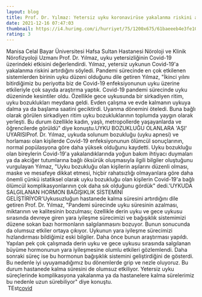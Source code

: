 ```yaml
--- 
layout: blog
title: Prof. Dr. Yılmaz: Yetersiz uyku koronavirüse yakalanma riskini artırıyor
date: 2021-12-16 07:47:03
thumbnail: https://i4.hurimg.com/i/hurriyet/75/1200x675/61baeeeb4e3fe10d0864ebe8.jpg
rating: 3
---
```

Manisa Celal Bayar Üniversitesi Hafsa Sultan Hastanesi Nöroloji ve Klinik Nörofizyoloji Uzmanı Prof. Dr. Yılmaz, uyku yetersizliğinin Covid-19 üzerindeki etkisini değerlendirdi. Yılmaz, yetersiz uykunun Covid-19'a yakalanma riskini artırdığını söyledi. Pandemi sürecinde en çok etkilenen sistemlerden birinin uyku düzeni olduğunu dile getiren Yılmaz, "İkinci yılını bitirdiğimiz bu periyotta biz de Covid-19 enfeksiyonunun uyku üzerine etkileriyle çok sayıda araştırma yaptık. Covid-19 pandemi sürecinde uyku düzeninde kesintiler oldu. Özellikle gece uykusunda bir sirkadiyen ritim, uyku bozuklukları meydana geldi. Evden çalışma ve evde kalmanın uykuya dalma ya da başlama saatini geciktirdi. Uyanma dönemini öteledi. Buna bağlı olarak görülen sirkadiyen ritim uyku bozukluklarının toplumda yaygın olarak yerleşti. Bu durum özellikle kadın, yaşlı, metropollerde yaşayanlarda ve öğrencilerde görüldü" diye konuştu.UYKU BOZUKLUĞU OLANLARA 'AŞI' UYARISIProf. Dr. Yılmaz, uykuda solunum bozukluğu (uyku apnesi) ve horlaması olan kişilerde Covid-19 enfeksiyonunun ölümcül sonuçlarının, normal popülasyona göre daha yüksek olduğunu kaydetti. Uyku bozukluğu olan bireylerin Covid-19'a yakalandıklarında yoğun bakım ihtiyacı duymaları ya da akciğer tutumlarına bağlı öksürük oluşmasıyla ilgili bilgiler oluştuğunu vurgulayan Yılmaz, "Uyku bozukluğu olan kişilerin aşılarını düzenli olması, maske ve mesafeye dikkat etmesi, hiçbir rahatsızlığı olmayanlara göre daha önemli çünkü istatiksel olarak uyku bozukluğu olan kişilerin Covid-19'a bağlı ölümcül komplikasyonlarının çok daha sık olduğunu gördük" dedi.'UYKUDA SALGILANAN HORMON BAĞIŞIKLIK SİSTEMİNİ GELİŞTİRİYOR'Uykusuzluğun hastanede kalma süresini artırdığını dile getiren Prof. Dr. Yılmaz, "Pandemi sürecinde uyku süresinin azalması, miktarının ve kalitesinin bozulması; özellikle derin uyku ve gece uykusu sırasında devreye giren yara iyileşme sürecimizi ve bağışıklık sistemimizi düzene sokan bazı hormonların salgılanmasını bozuyor. Bunun sonucunda da olumsuz etkiler ortaya çıkıyor. Uykunun yara iyileşme sürecimizi hızlandırması bildiğimiz eski bilgiler. Daha önce bunun araştırması yapıldı. Yapılan pek çok çalışmada derin uyku ve gece uykusu sırasında salgılanan büyüme hormonunun yara iyileşmesine olumlu etkileri gözlemlendi. Daha sonraki süreç ise bu hormonun bağışıklık sistemini geliştirdiğini de gösterdi. Bu nedenle iyi uyuyamadığımız bu dönemlerde grip ve nezle oluyoruz. Bu durum hastanede kalma süresini de olumsuz etkiliyor. Yetersiz uyku süreçlerinde komplikasyona yakalanma ya da hastanelere kalma sürelerimiz bu nedenle uzun sürebiliyor" diye konuştu.</br>&nbsp;TEst<a href="https://www.tuccar.de/category/schnelltest">covid</a>